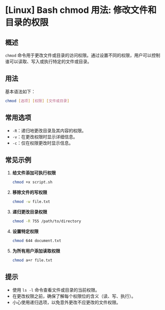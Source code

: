 # [Linux] Bash chmod 用法: 修改文件和目录的权限

## 概述
`chmod` 命令用于更改文件或目录的访问权限。通过设置不同的权限，用户可以控制谁可以读取、写入或执行特定的文件或目录。

## 用法
基本语法如下：
```bash
chmod [选项] [权限] [文件或目录]
```

## 常用选项
- `-R`：递归地更改目录及其内容的权限。
- `-v`：在更改权限时显示详细信息。
- `-c`：仅在权限更改时显示信息。

## 常见示例
1. **给文件添加可执行权限**
   ```bash
   chmod +x script.sh
   ```

2. **移除文件的写权限**
   ```bash
   chmod -w file.txt
   ```

3. **递归更改目录权限**
   ```bash
   chmod -R 755 /path/to/directory
   ```

4. **设置特定权限**
   ```bash
   chmod 644 document.txt
   ```

5. **为所有用户添加读取权限**
   ```bash
   chmod a+r file.txt
   ```

## 提示
- 使用 `ls -l` 命令查看文件或目录的当前权限。
- 在更改权限之前，确保了解每个权限位的含义（读、写、执行）。
- 小心使用递归选项，以免意外更改不应更改的文件权限。